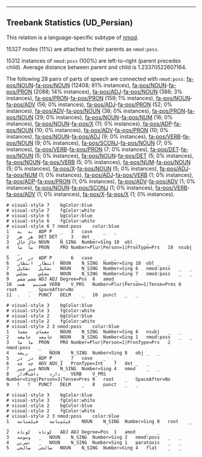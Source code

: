 

--------------------------------------------------------------------------------

## Treebank Statistics (UD_Persian)

This relation is a language-specific subtype of [nmod]().

15327 nodes (11%) are attached to their parents as `nmod:poss`.

15312 instances of `nmod:poss` (100%) are left-to-right (parent precedes child).
Average distance between parent and child is 1.23370522607164.

The following 28 pairs of parts of speech are connected with `nmod:poss`: [fa-pos/NOUN]()-[fa-pos/NOUN]() (12408; 81% instances), [fa-pos/NOUN]()-[fa-pos/PRON]() (2088; 14% instances), [fa-pos/ADJ]()-[fa-pos/NOUN]() (386; 3% instances), [fa-pos/PRON]()-[fa-pos/PRON]() (159; 1% instances), [fa-pos/NOUN]()-[fa-pos/ADV]() (56; 0% instances), [fa-pos/ADJ]()-[fa-pos/PRON]() (52; 0% instances), [fa-pos/ADV]()-[fa-pos/NOUN]() (38; 0% instances), [fa-pos/PRON]()-[fa-pos/NOUN]() (29; 0% instances), [fa-pos/NOUN]()-[fa-pos/NUM]() (16; 0% instances), [fa-pos/NOUN]()-[fa-pos/X]() (11; 0% instances), [fa-pos/ADP]()-[fa-pos/NOUN]() (10; 0% instances), [fa-pos/ADV]()-[fa-pos/PRON]() (10; 0% instances), [fa-pos/NOUN]()-[fa-pos/ADJ]() (9; 0% instances), [fa-pos/VERB]()-[fa-pos/NOUN]() (9; 0% instances), [fa-pos/SCONJ]()-[fa-pos/NOUN]() (7; 0% instances), [fa-pos/VERB]()-[fa-pos/PRON]() (7; 0% instances), [fa-pos/DET]()-[fa-pos/NOUN]() (5; 0% instances), [fa-pos/NOUN]()-[fa-pos/DET]() (5; 0% instances), [fa-pos/NOUN]()-[fa-pos/VERB]() (5; 0% instances), [fa-pos/NUM]()-[fa-pos/NOUN]() (5; 0% instances), [fa-pos/X]()-[fa-pos/NOUN]() (5; 0% instances), [fa-pos/ADJ]()-[fa-pos/NUM]() (1; 0% instances), [fa-pos/ADJ]()-[fa-pos/VERB]() (1; 0% instances), [fa-pos/ADP]()-[fa-pos/PRON]() (1; 0% instances), [fa-pos/ADV]()-[fa-pos/ADV]() (1; 0% instances), [fa-pos/NOUN]()-[fa-pos/SCONJ]() (1; 0% instances), [fa-pos/VERB]()-[fa-pos/ADV]() (1; 0% instances), [fa-pos/X]()-[fa-pos/X]() (1; 0% instances).


~~~ conllu
# visual-style 7	bgColor:blue
# visual-style 7	fgColor:white
# visual-style 6	bgColor:blue
# visual-style 6	fgColor:white
# visual-style 6 7 nmod:poss	color:blue
1	به	به	ADP	P	_	3	case	_	_
2	هر	هر	DET	DET	_	3	det	_	_
3	حال	حال	NOUN	N_SING	Number=Sing	10	obl	_	_
4	ما	ما	PRON	PRO	Number=Plur|Person=1|PronType=Prs	10	nsubj	_	_
5	در	در	ADP	P	_	6	case	_	_
6	انتظار	انتظار	NOUN	N_SING	Number=Sing	10	obl	_	_
7	تشکیل	تشکیل	NOUN	N_SING	Number=Sing	6	nmod:poss	_	_
8	مجلس	مجلس	NOUN	N_SING	Number=Sing	7	nmod:poss	_	_
9	ششم	ششم	ADJ	ADJ	Degree=Pos	8	amod	_	_
10	هستیم	هست	VERB	V_PRS	Number=Plur|Person=1|Tense=Pres	0	root	_	SpaceAfter=No
11	.	.	PUNCT	DELM	_	10	punct	_	_

~~~


~~~ conllu
# visual-style 3	bgColor:blue
# visual-style 3	fgColor:white
# visual-style 2	bgColor:blue
# visual-style 2	fgColor:white
# visual-style 2 3 nmod:poss	color:blue
1	معمای	معما	NOUN	N_SING	Number=Sing	8	nsubj	_	_
2	جامعه	جامعه	NOUN	N_SING	Number=Sing	1	nmod:poss	_	_
3	ما	ما	PRON	PRO	Number=Plur|Person=1|PronType=Prs	2	nmod:poss	_	_
4	ریشه	_	NOUN	N_SING	Number=Sing	8	obj	_	_
5	در	در	ADP	P	_	7	case	_	_
6	چه	چه	ADV	ADV_I	PronType=Int	7	det	_	_
7	چیز	چیز	NOUN	N_SING	Number=Sing	4	nmod	_	_
8	دارد	داشت#دار	VERB	V_PRS	Number=Sing|Person=3|Tense=Pres	0	root	_	SpaceAfter=No
9	؟	؟	PUNCT	DELM	_	8	punct	_	_

~~~


~~~ conllu
# visual-style 3	bgColor:blue
# visual-style 3	fgColor:white
# visual-style 2	bgColor:blue
# visual-style 2	fgColor:white
# visual-style 2 3 nmod:poss	color:blue
1	فیلمنامه	فیلمنامه	NOUN	N_SING	Number=Sing	0	root	_	_
2	کوتاه	کوتاه	ADJ	ADJ	Degree=Pos	1	amod	_	_
3	وسوسه	_	NOUN	N_SING	Number=Sing	2	nmod:poss	_	_
4	نسرین	_	NOUN	N_SING	Number=Sing	1	parataxis	_	_
5	صالحی	صالحی	NOUN	N_SING	Number=Sing	4	flat	_	_

~~~


